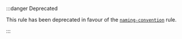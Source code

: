 :::danger Deprecated

This rule has been deprecated in favour of the [`naming-convention`](naming-convention.md) rule.

:::

<!--
This doc file has been left on purpose because `camelcase` is a core ESLint
rule. This exists to help direct people to the replacement rule.

Note that there is no actual way to get to this page in the normal navigation,
so end-users will only be able to get to this page from the search bar.
-->
